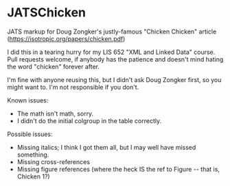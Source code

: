 # JATSChicken
JATS markup for Doug Zongker's justly-famous "Chicken Chicken" article (https://isotropic.org/papers/chicken.pdf)

I did this in a tearing hurry for my LIS 652 "XML and Linked Data" course. Pull requests welcome, if anybody has the patience and doesn't mind hating the word "chicken" forever after.

I'm fine with anyone reusing this, but I didn't ask Doug Zongker first, so you might want to. I'm not responsible if you don't.

Known issues:

* The math isn't math, sorry.
* I didn't do the initial colgroup in the table correctly.

Possible issues:

* Missing italics; I think I got them all, but I may well have missed something.
* Missing cross-references
* Missing figure references (where the heck IS the ref to Figure -- that is, Chicken 1?)
